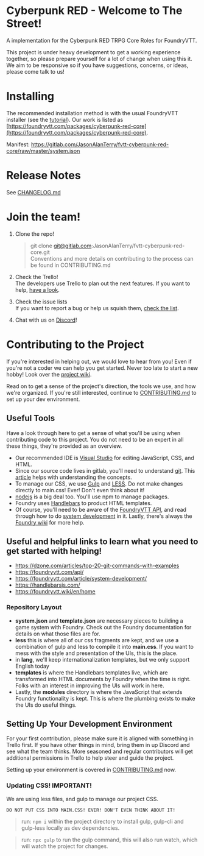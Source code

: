 # Cyberpunk RED - Welcome to The Street!

A implementation for the Cyberpunk RED TRPG Core Roles for FoundryVTT.

This project is under heavy development to get a working experience together, so please prepare yourself for a lot of change when using this it. We aim to be responsive so if you have suggestions, concerns, or ideas, please come talk to us!

# Installing

The recommended installation method is with the usual FoundryVTT installer (see the [tutorial](https://foundryvtt.com/article/tutorial/)). Our work is listed as [https://foundryvtt.com/packages/cyberpunk-red-core](https://foundryvtt.com/packages/cyberpunk-red-core).

Manifest: https://gitlab.com/JasonAlanTerry/fvtt-cyberpunk-red-core/raw/master/system.json

# Release Notes

See [CHANGELOG.md](https://gitlab.com/JasonAlanTerry/fvtt-cyberpunk-red-core/-/blob/master/CHANGELOG.md)

# Join the team!

1.  Clone the repo!<br>
    > git clone git@gitlab.com:JasonAlanTerry/fvtt-cyberpunk-red-core.git<br>
    Conventions and more details on contributing to the process can be found in CONTRIBUTING.md

2.  Check the Trello!<br>
    The developers use Trello to plan out the next features. If you want to help, [have a look](https://trello.com/b/zb5FBnKS/project-red-roadmap-todo).

3. Check the issue lists<br>
    If you want to report a bug or help us squish them, [check the list](https://gitlab.com/JasonAlanTerry/fvtt-cyberpunk-red-core/-/issues).

4.  Chat with us on [Discord](https://discord.gg/hpyz2nf6Vk)!

# Contributing to the Project

If you're interested in helping out, we would love to hear from you! Even if you're not a coder we can help you get started. Never too late to start a new hobby! Look over the [project wiki](https://gitlab.com/JasonAlanTerry/fvtt-cyberpunk-red-core/-/wikis/home).

Read on to get a sense of the project's direction, the tools we use, and how we're organized. If you're still interested, continue to [CONTRIBUTING.md](https://gitlab.com/JasonAlanTerry/fvtt-cyberpunk-red-core/-/blob/dev/CONTRIBUTING.md) to set up your dev environment.

## Useful Tools

Have a look through here to get a sense of what you'll be using when contributing code to this project. You do not need to be an expert in all these things, they're provided as an overview.

- Our recommended IDE is [Visual Studio](https://code.visualstudio.com/) for editing JavaScript, CSS, and HTML.
- Since our source code lives in gitlab, you'll need to understand [git](https://git-scm.com/). This [article](https://dzone.com/articles/top-20-git-commands-with-examples) helps with understanding the concepts.
- To manage our CSS, we use [Gulp](https://gulpjs.com/) and [LESS](http://lesscss.org/). Do not make changes directly to main.css! Ever! Don't even think about it!
- [nodejs](https://nodejs.org/en/) is a big deal too. You'll use npm to manage packages.
- Foundry uses [Handlebars](https://handlebarsjs.com/) to product HTML templates.
- Of course, you'll need to be aware of the [FoundryVTT API](https://foundryvtt.com/api/), and read through how to do [system development](https://foundryvtt.com/article/system-development/) in it. Lastly, there's always the [Foundry wiki](https://foundryvtt.wiki/en/home) for more help.

## Useful and helpful links to learn what you need to get started with helping!

- https://dzone.com/articles/top-20-git-commands-with-examples
- https://foundryvtt.com/api/
- https://foundryvtt.com/article/system-development/
- https://handlebarsjs.com/
- https://foundryvtt.wiki/en/home

### Repository Layout

- **system.json** and **template.json** are necessary pieces to building a game system with Foundry. Check out the Foundry documentation for details on what those files are for.
- **less** this is where all of our css fragments are kept, and we use a combination of gulp and less to compile it into **main.css**. If you want to mess with the style and presentation of the UIs, this is the place.
- in **lang**, we'll keep internationalization templates, but we only support English today
- **templates** is where the Handlebars templates live, which are transformed into HTML documents by Foundry when the time is right. Folks with an interest in improving the UIs will work in here.
- Lastly, the **modules** directory is where the JavaScript that extends Foundry functionality is kept. This is where the plumbing exists to make the UIs do useful things.

## Setting Up Your Development Environment

For your first contribution, please make sure it is aligned with something in Trello first. If you have other things in mind, bring them in up Discord and see what the team thinks. More seasoned and regular contributors will get additional permissions in Trello to help steer and guide the project.

Setting up your environment is covered in [CONTRIBUTING.md](https://gitlab.com/JasonAlanTerry/fvtt-cyberpunk-red-core/-/blob/dev/CONTRIBUTING.md) now.

### Updating CSS! IMPORTANT!

We are using less files, and gulp to manage our project CSS.

`DO NOT PUT CSS INTO MAIN.CSS! EVER! DON'T EVEN THINK ABOUT IT!`

> run: `npm i` within the project directory to install gulp, gulp-cli and gulp-less locally as dev dependencies.

> run: `npx gulp` to run the gulp command, this will also run watch, which will watch the project for changes.
